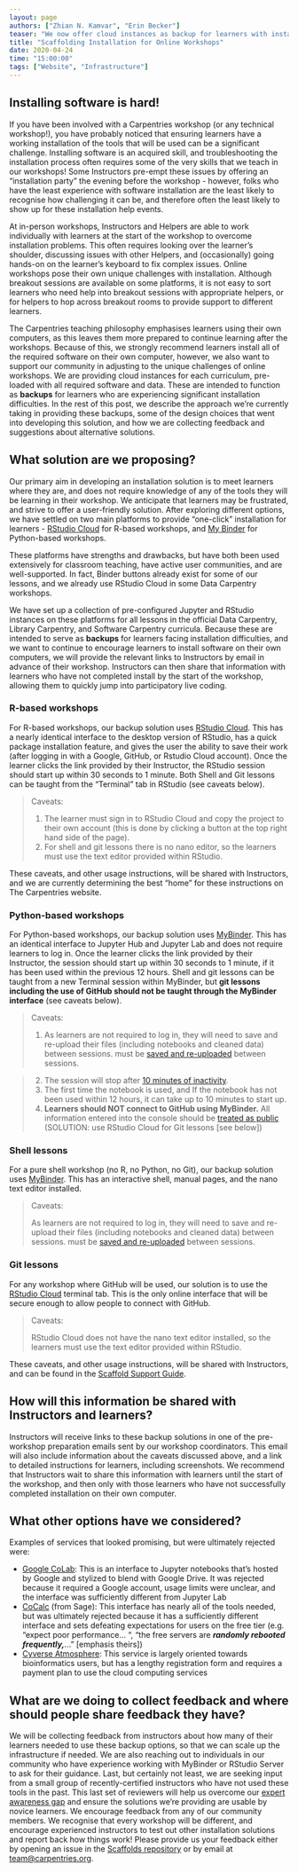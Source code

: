 ```yaml
---
layout: page
authors: ["Zhian N. Kamvar", "Erin Becker"]
teaser: "We now offer cloud instances as backup for learners with installation issues"
title: "Scaffolding Installation for Online Workshops"
date: 2020-04-24
time: "15:00:00"
tags: ["Website", "Infrastructure"]
---
```


## Installing software is hard!

If you have been involved with a Carpentries workshop (or any technical
workshop!), you have probably noticed that ensuring learners have a working
installation of the tools that will be used can be a significant challenge.
Installing software is an acquired skill, and troubleshooting the installation
process often requires some of the very skills that we teach in our workshops!
Some Instructors pre-empt these issues by offering an “installation party” the
evening before the workshop - however, folks who have the least experience with
software installation are the least likely to recognise how challenging it can
be, and therefore often the least likely to show up for these installation help
events.

At in-person workshops, Instructors and Helpers are able to work individually
with learners at the start of the workshop to overcome installation problems.
This often requires looking over the learner’s shoulder, discussing issues with
other Helpers, and (occasionally) going hands-on on the learner’s keyboard to
fix complex issues. Online workshops pose their own unique challenges with
installation. Although breakout sessions are available on some platforms, it is
not easy to sort learners who need help into breakout sessions with appropriate
helpers, or for helpers to hop across breakout rooms to provide support to
different learners.

The Carpentries teaching philosophy emphasises learners using their own
computers, as this leaves them more prepared to continue learning after the
workshops. Because of this, we strongly recommend learners install all of the
required software on their own computer, however, we also want to support our
community in adjusting to the unique challenges of online workshops. We are
providing cloud instances for each curriculum, pre-loaded with all required
software and data. These are intended to function as **backups** for learners
who are experiencing significant installation difficulties. In the rest of this
post, we describe the approach we’re currently taking in providing these
backups, some of the design choices that went into developing this solution, and
how we are collecting feedback and suggestions about alternative solutions.

## What solution are we proposing?

Our primary aim in developing an installation solution is to meet learners where
they are, and does not require knowledge of any of the tools they will be
learning in their workshop. We anticipate that learners may be frustrated, and
strive to offer a user-friendly solution. After exploring different options, we
have settled on two main platforms to provide “one-click” installation for
learners - [RStudio Cloud][rs-cloud] for R-based workshops, and [My
Binder][my-binder] for Python-based workshops.

These platforms have strengths and drawbacks, but have both been used
extensively for classroom teaching, have active user communities, and are
well-supported. In fact, Binder buttons already exist for some of our lessons,
and we already use RStudio Cloud in some Data Carpentry workshops.

We have set up a collection of pre-configured Jupyter and RStudio instances on
these platforms for all lessons in the official Data Carpentry, Library
Carpentry, and Software Carpentry curricula. Because these are intended to serve
as **backups** for learners facing installation difficulties, and we want to
continue to encourage learners to install software on their own computers, we
will provide the relevant links to Instructors by email in advance of their
workshop. Instructors can then share that information with learners who have not
completed install by the start of the workshop, allowing them to quickly jump
into participatory live coding.

### R-based workshops

For R-based workshops, our backup solution uses [RStudio Cloud][rs-cloud]. This
has a nearly identical interface to the desktop version of RStudio, has a quick
package installation feature, and gives the user the ability to save their work
(after logging in with a Google, GitHub, or Rstudio Cloud account). Once the
learner clicks the link provided by their Instructor, the RStudio session should
start up within 30 seconds to 1 minute. Both Shell and Git lessons can be taught
from the “Terminal” tab in RStudio (see caveats below).

> Caveats:
>
> 1. The learner must sign in to RStudio Cloud and copy the project to their own
>    account (this is done by clicking a button at the top right hand side of
>    the page).
> 2. For shell and git lessons there is no nano editor, so the learners must use
>    the text editor provided within RStudio.

These caveats, and other usage instructions, will be shared with Instructors,
and we are currently determining the best “home” for these instructions on The
Carpentries website.

### Python-based workshops

For Python-based workshops, our backup solution uses [MyBinder][my-binder]. This
has an identical interface to Jupyter Hub and Jupyter Lab and does not require
learners to log in. Once the learner clicks the link provided by their
Instructor, the session should start up within 30 seconds to 1 minute, if it has
been used within the previous 12 hours. Shell and git lessons can be taught from
a new Terminal session within MyBinder, but **git lessons including the use of
GitHub should not be taught through the MyBinder interface** (see caveats
below).

> Caveats:
>
> 1. As learners are not required to log in, they will need to save and
>    re-upload their files (including notebooks and cleaned data) between
>    sessions. must be
>    [saved and re-uploaded](https://github.com/carpentries/scaffolds/blob/master/instructions/workshop-coordination.md#user-content-binder-upload)
>    between sessions.

> 2. The session will stop after
>     [10 minutes of inactivity](https://mybinder.readthedocs.io/en/latest/faq.html#how-long-will-my-binder-session-last).
> 3. The first time the notebook is used, and If the notebook has not been used
>    within 12 hours, it can take up to 10 minutes to start up.
> 4. **Learners should NOT connect to GitHub using MyBinder.** All information
>    entered into the console should be [treated as
>    public](https://mybinder.readthedocs.io/en/latest/faq.html#can-i-push-data-from-my-binder-session-back-to-my-repository)
>    (SOLUTION: use RStudio Cloud for Git lessons [see below])

### Shell lessons

For a pure shell workshop (no R, no Python, no Git), our backup solution uses
[MyBinder][my-binder]. This has an interactive shell, manual pages, and the nano
text editor installed.

> Caveats:
>
> As learners are not required to log in, they will need to save and re-upload their files (including notebooks and cleaned data) between sessions. must be [saved and re-uploaded](https://github.com/carpentries/scaffolds/blob/master/instructions/workshop-coordination.md#user-content-binder-upload) between sessions.

### Git lessons

For any workshop where GitHub will be used, our solution is to use the [RStudio
Cloud][rs-cloud] terminal tab. This is the only online interface that will be
secure enough to allow people to connect with GitHub.

> Caveats:
>
> RStudio Cloud does not have the nano text editor installed, so the learners
> must use the text editor provided within RStudio.

These caveats, and other usage instructions, will be shared with Instructors,
and can be found in the [Scaffold Support
Guide](https://github.com/carpentries/scaffolds/blob/master/instructions/workshop-coordination.md#supporting-learners-with-carpentries-scaffolds).

## How will this information be shared with Instructors and learners?

Instructors will receive links to these backup solutions in one of the
pre-workshop preparation emails sent by our workshop coordinators. This email
will also include information about the caveats discussed above, and a link to
detailed instructions for learners, including screenshots. We recommend that
Instructors wait to share this information with learners until the start of the
workshop, and then only with those learners who have not successfully completed
installation on their own computer.


## What other options have we considered?

Examples of services that looked promising, but were ultimately rejected were:

* [Google CoLab][co-lab]: This is an interface to Jupyter notebooks that’s
  hosted by Google and stylized to blend with Google Drive. It was rejected
  because it required a Google account, usage limits were unclear, and the
  interface was sufficiently different from Jupyter Lab
* [CoCalc][co-calc] (from Sage): This interface has nearly all of the tools
  needed, but was ultimately rejected because it has a sufficiently different
  interface and sets defeating expectations for users on the free tier (e.g.
  “expect poor performance... “, “the free servers are **_randomly rebooted
  frequently,_**...” [emphasis theirs])
* [Cyverse Atmosphere][cyverse]: This service is largely oriented towards
  bioinformatics users, but has a lengthy registration form and requires a
  payment plan to use the cloud computing services



## What are we doing to collect feedback and where should people share feedback they have?

We will be collecting feedback from instructors about how many of their learners
needed to use these backup options, so that we can scale up the infrastructure
if needed. We are also reaching out to individuals in our community who have
experience working with MyBinder or RStudio Server to ask for their guidance.
Last, but certainly not least, we are seeking input from a small group of
recently-certified instructors who have not used these tools in the past. This
last set of reviewers will help us overcome our [expert awareness
gap](https://carpentries.github.io/instructor-training/03-expertise/) and ensure
the solutions we’re providing are usable by novice learners. We encourage
feedback from any of our community members. We recognise that every workshop
will be different, and encourage experienced instructors to test out other
installation solutions and report back how things work! Please provide us your
feedback either by opening an issue in the [Scaffolds
repository](https://github.com/carpentries/scaffolds/issues/new) or by email at
[team@carpentries.org](mailto:team@carpentries.org).



[my-binder]: https://mybinder.org
[jupyter]: https://jupyter.org/
[rs-cloud]: https://rstudio.cloud
[rstudio]: https://rstudio.com
[co-lab]: https://colab.research.google.com/
[co-calc]: https://cocalc.com/
[cyverse]: https://cyverse.org/atmosphere
